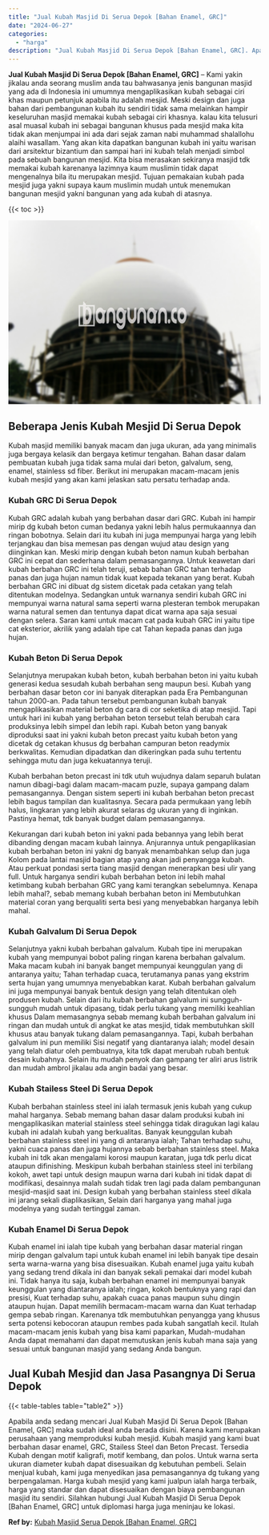 ```yaml
---
title: "Jual Kubah Masjid Di Serua Depok [Bahan Enamel, GRC]"
date: "2024-06-27"
categories: 
  - "harga"
description: "Jual Kubah Masjid Di Serua Depok [Bahan Enamel, GRC]. Apabila anda sedang mencari Jual Kubah Masjid Di Serua Depok [Bahan Enamel, GRC] maka sudah ideal and..."
---
```


**Jual Kubah Masjid Di Serua Depok \[Bahan Enamel, GRC\]** – Kami yakin jikalau anda seorang muslim anda tau bahwasanya jenis bangunan masjid yang ada di Indonesia ini umumnya mengaplikasikan kubah sebagai ciri khas maupun petunjuk apabila itu adalah mesjid. Meski design dan juga bahan dari pembangunan kubah itu sendiri tidak sama melainkan hampir keseluruhan masjid memakai kubah sebagai ciri khasnya. kalau kita telusuri asal muasal kubah ini sebagai bangunan khusus pada mesjid maka kita tidak akan menjumpai ini ada dari sejak zaman nabi muhammad shalallohu alaihi wasallam. Yang akan kita dapatkan bangunan kubah ini yaitu warisan dari arsitektur bizantium dan sampai hari ini kubah telah menjadi simbol pada sebuah bangunan mesjid. Kita bisa merasakan sekiranya masjid tdk memakai kubah karenanya lazimnya kaum muslimin tidak dapat mengenalnya bila itu merupakan mesjid. Tujuan pemakaian kubah pada mesjid juga yakni supaya kaum muslimin mudah untuk menemukan bangunan mesjid yakni bangunan yang ada kubah di atasnya.

{{< toc >}}

![Jual Kubah Masjid Di Serua Depok [Bahan Enamel, GRC]](/images/jual-kubah-masjid-18.png)

## Beberapa Jenis Kubah Mesjid Di Serua Depok

Kubah masjid memiliki banyak macam dan juga ukuran, ada yang minimalis juga bergaya kelasik dan bergaya ketimur tengahan. Bahan dasar dalam pembuatan kubah juga tidak sama mulai dari beton, galvalum, seng, enamel, stainless sd fiber. Berikut ini merupakan macam-macam jenis kubah mesjid yang akan kami jelaskan satu persatu terhadap anda.

### Kubah GRC Di Serua Depok

Kubah GRC adalah kubah yang berbahan dasar dari GRC. Kubah ini hampir mirip dg kubah beton cuman bedanya yakni lebih halus permukaannya dan ringan bobotnya. Selain dari itu kubah ini juga mempunyai harga yang lebih terjangkau dan bisa memesan pas dengan wujud atau design yang diinginkan kan. Meski mirip dengan kubah beton namun kubah berbahan GRC ini cepat dan sederhana dalam pemasangannya. Untuk keawetan dari kubah berbahan GRC ini telah teruji, sebab bahan GRC tahan terhadap panas dan juga hujan namun tidak kuat kepada tekanan yang berat. Kubah berbahan GRC ini dibuat dg sistem dicetak pada cetakan yang telah ditentukan modelnya. Sedangkan untuk warnanya sendiri kubah GRC ini mempunyai warna natural sama seperti warna plesteran tembok merupakan warna natural semen dan tentunya dapat dicat warna apa saja sesuai dengan selera. Saran kami untuk macam cat pada kubah GRC ini yaitu tipe cat eksterior, akrilik yang adalah tipe cat Tahan kepada panas dan juga hujan.

### Kubah Beton Di Serua Depok

Selanjutnya merupakan kubah beton, kubah berbahan beton ini yaitu kubah generasi kedua sesudah kubah berbahan seng maupun besi. Kubah yang berbahan dasar beton cor ini banyak diterapkan pada Era Pembangunan tahun 2000-an. Pada tahun tersebut pembangunan kubah banyak mengaplikasikan material beton dg cara di cor seketika di atap mesjid. Tapi untuk hari ini kubah yang berbahan beton tersebut telah berubah cara produksinya lebih simpel dan lebih rapi. Kubah beton yang banyak diproduksi saat ini yakni kubah beton precast yaitu kubah beton yang dicetak dg cetakan khusus dg berbahan campuran beton readymix berkwalitas. Kemudian dipadatkan dan dikeringkan pada suhu tertentu sehingga mutu dan juga kekuatannya teruji.

Kubah berbahan beton precast ini tdk utuh wujudnya dalam separuh bulatan namun dibagi-bagi dalam macam-macam puzle, supaya gampang dalam pemasangannya. Dengan sistem seperti ini kubah berbahan beton precast lebih bagus tampilan dan kualitasnya. Secara pada permukaan yang lebih halus, lingkaran yang lebih akurat selaras dg ukuran yang di inginkan. Pastinya hemat, tdk banyak budget dalam pemasangannya.

Kekurangan dari kubah beton ini yakni pada bebannya yang lebih berat dibanding dengan macam kubah lainnya. Anjurannya untuk pengaplikasian kubah berbahan beton ini yakni dg banyak menambahkan selup dan juga Kolom pada lantai masjid bagian atap yang akan jadi penyangga kubah. Atau perkuat pondasi serta tiang masjid dengan menerapkan besi ulir yang full. Untuk harganya sendiri kubah berbahan beton ini lebih mahal ketimbang kubah berbahan GRC yang kami terangkan sebelumnya. Kenapa lebih mahal?, sebab memang kubah berbahan beton ini Membutuhkan material coran yang berqualiti serta besi yang menyebabkan harganya lebih mahal.

### Kubah Galvalum Di Serua Depok

Selanjutnya yakni kubah berbahan galvalum. Kubah tipe ini merupakan kubah yang mempunyai bobot paling ringan karena berbahan galvalum. Maka macam kubah ini banyak banget mempunyai keunggulan yang di antaranya yaitu; Tahan terhadap cuaca, terutamanya panas yang ekstrim serta hujan yang umumnya menyebabkan karat. Kubah berbahan galvalum ini juga mempunyai banyak bentuk design yang telah ditentukan oleh produsen kubah. Selain dari itu kubah berbahan galvalum ini sungguh-sungguh mudah untuk dipasang, tidak perlu tukang yang memiliki keahlian khusus Dalam memasangnya sebab memang kubah berbahan galvalum ini ringan dan mudah untuk di angkat ke atas mesjid, tidak membutuhkan skill khusus atau banyak tukang dalam pemasangannya. Tapi, kubah berbahan galvalum ini pun memiliki Sisi negatif yang diantaranya ialah; model desain yang telah diatur oleh pembuatnya, kita tdk dapat merubah rubah bentuk desain kubahnya. Selain itu mudah penyok dan gampang ter aliri arus listrik dan mudah ambrol jikalau ada angin badai yang besar.

### Kubah Stailess Steel Di Serua Depok

Kubah berbahan stainless steel ini ialah termasuk jenis kubah yang cukup mahal harganya. Sebab memang bahan dasar dalam produksi kubah ini mengaplikasikan material stainless steel sehingga tidak diragukan lagi kalau kubah ini adalah kubah yang berkualitas. Banyak keunggulan kubah berbahan stainless steel ini yang di antaranya ialah; Tahan terhadap suhu, yakni cuaca panas dan juga hujannya sebab berbahan stainless steel. Maka kubah ini tdk akan mengalami korosi maupun karatan, juga tdk perlu dicat ataupun difinishing. Meskipun kubah berbahan stainless steel ini terbilang kokoh, awet tapi untuk design maupun warna dari kubah ini tidak dapat di modifikasi, desainnya malah sudah tidak tren lagi pada dalam pembangunan mesjid-masjid saat ini. Design kubah yang berbahan stainless steel dikala ini jarang sekali diaplikasikan, Selain dari harganya yang mahal juga modelnya yang sudah tertinggal zaman.

### Kubah Enamel Di Serua Depok

Kubah enamel ini ialah tipe kubah yang berbahan dasar material ringan mirip dengan galvalum tapi untuk kubah enamel ini lebih banyak tipe desain serta warna-warna yang bisa disesuaikan. Kubah enamel juga yaitu kubah yang sedang trend dikala ini dan banyak sekali pemakai dari model kubah ini. Tidak hanya itu saja, kubah berbahan enamel ini mempunyai banyak keunggulan yang diantaranya ialah; ringan, kokoh bentuknya yang rapi dan presisi, Kuat terhadap suhu, apakah cuaca panas maupun suhu dingin ataupun hujan. Dapat memilih bermacam-macam warna dan Kuat terhadap gempa sebab ringan. Karenanya tdk membutuhkan penyangga yang khusus serta potensi kebocoran ataupun rembes pada kubah sangatlah kecil. Itulah macam-macam jenis kubah yang bisa kami paparkan, Mudah-mudahan Anda dapat memahami dan dapat memutuskan jenis kubah mana saja yang sesuai untuk bangunan masjid yang sedang Anda bangun.

## Jual Kubah Mesjid dan Jasa Pasangnya Di Serua Depok

{{< table-tables table="table2" >}}

Apabila anda sedang mencari Jual Kubah Masjid Di Serua Depok \[Bahan Enamel, GRC\] maka sudah ideal anda berada disini. Karena kami merupakan perusahaan yang memproduksi kubah mesjid. Kubah masjid yang kami buat berbahan dasar enamel, GRC, Stailess Steel dan Beton Precast. Tersedia Kubah dengan motif kaligrafi, motif kembang, dan polos. Untuk warna serta ukuran diameter kubah dapat disesuaikan dg kebutuhan pembeli. Selain menjual kubah, kami juga menyedikan jasa pemasangannya dg tukang yang berpengalaman. Harga kubah mesjid yang kami jualpun ialah harga terbaik, harga yang standar dan dapat disesuaikan dengan biaya pembangunan masjid itu sendiri. Silahkan hubungi Jual Kubah Masjid Di Serua Depok \[Bahan Enamel, GRC\] untuk diplomasi harga juga meninjau ke lokasi.

**Ref by:** [Kubah Masjid Serua Depok [Bahan Enamel, GRC]](https://id.wikipedia.org/wiki/Kubah)
